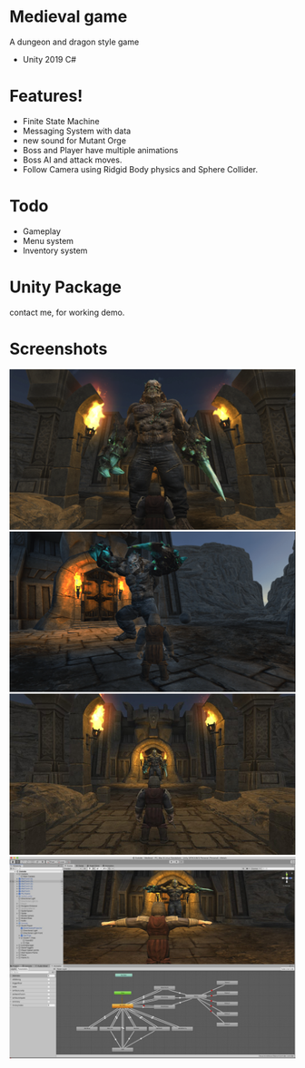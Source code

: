 # Medieval game

A dungeon and dragon style game

  - Unity 2019 C#

# Features!

  - Finite State Machine
  - Messaging System with data
  - new sound for Mutant Orge
  - Boss and Player have multiple animations
  - Boss AI and attack moves.
  - Follow Camera using Ridgid Body physics and Sphere Collider.

# Todo

  - Gameplay
  - Menu system
  - Inventory system

# Unity Package
  contact me, for working demo.

# Screenshots

![medieval](medieval1.png)
![medieval](medieval2.png)
![medieval](medieval3.jpg)
![medieval](medieval4.jpg)
